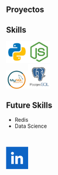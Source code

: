 ## Proyectos
## Skills
<img src="src/python.png" alt="Python" width="60"/><img src="src/nodejs.png" alt="Node.js" width="60" /> <br>
<img src="src/mysql.png" alt="MySQL" width="60"/><img src="src/postgresql.png" alt="PostgreSQL" width="60" /> <br>

## Future Skills
- Redis
- Data Science


<br><br>
<a href="https://www.linkedin.com/in/maximiliano-zonta/">
  <img src="src/linkedin.png" alt="LinkedIn" width='60'>
</a>
